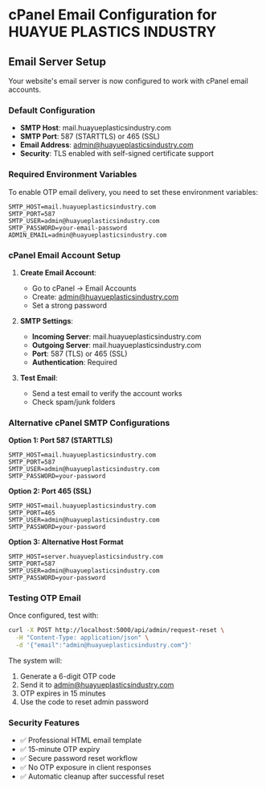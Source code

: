 # cPanel Email Configuration for HUAYUE PLASTICS INDUSTRY

## Email Server Setup

Your website's email server is now configured to work with cPanel email accounts.

### Default Configuration
- **SMTP Host**: mail.huayueplasticsindustry.com
- **SMTP Port**: 587 (STARTTLS) or 465 (SSL)
- **Email Address**: admin@huayueplasticsindustry.com
- **Security**: TLS enabled with self-signed certificate support

### Required Environment Variables

To enable OTP email delivery, you need to set these environment variables:

```
SMTP_HOST=mail.huayueplasticsindustry.com
SMTP_PORT=587
SMTP_USER=admin@huayueplasticsindustry.com
SMTP_PASSWORD=your-email-password
ADMIN_EMAIL=admin@huayueplasticsindustry.com
```

### cPanel Email Account Setup

1. **Create Email Account**:
   - Go to cPanel → Email Accounts
   - Create: admin@huayueplasticsindustry.com
   - Set a strong password

2. **SMTP Settings**:
   - **Incoming Server**: mail.huayueplasticsindustry.com
   - **Outgoing Server**: mail.huayueplasticsindustry.com
   - **Port**: 587 (TLS) or 465 (SSL)
   - **Authentication**: Required

3. **Test Email**:
   - Send a test email to verify the account works
   - Check spam/junk folders

### Alternative cPanel SMTP Configurations

**Option 1: Port 587 (STARTTLS)**
```
SMTP_HOST=mail.huayueplasticsindustry.com
SMTP_PORT=587
SMTP_USER=admin@huayueplasticsindustry.com
SMTP_PASSWORD=your-password
```

**Option 2: Port 465 (SSL)**
```
SMTP_HOST=mail.huayueplasticsindustry.com
SMTP_PORT=465
SMTP_USER=admin@huayueplasticsindustry.com
SMTP_PASSWORD=your-password
```

**Option 3: Alternative Host Format**
```
SMTP_HOST=server.huayueplasticsindustry.com
SMTP_PORT=587
SMTP_USER=admin@huayueplasticsindustry.com
SMTP_PASSWORD=your-password
```

### Testing OTP Email

Once configured, test with:
```bash
curl -X POST http://localhost:5000/api/admin/request-reset \
  -H "Content-Type: application/json" \
  -d '{"email":"admin@huayueplasticsindustry.com"}'
```

The system will:
1. Generate a 6-digit OTP code
2. Send it to admin@huayueplasticsindustry.com
3. OTP expires in 15 minutes
4. Use the code to reset admin password

### Security Features
- ✅ Professional HTML email template
- ✅ 15-minute OTP expiry
- ✅ Secure password reset workflow
- ✅ No OTP exposure in client responses
- ✅ Automatic cleanup after successful reset